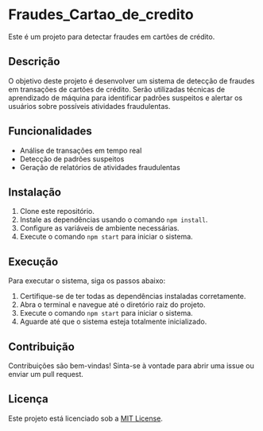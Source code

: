# Fraudes_Cartao_de_credito

Este é um projeto para detectar fraudes em cartões de crédito.

## Descrição

O objetivo deste projeto é desenvolver um sistema de detecção de fraudes em transações de cartões de crédito. Serão utilizadas técnicas de aprendizado de máquina para identificar padrões suspeitos e alertar os usuários sobre possíveis atividades fraudulentas.

## Funcionalidades

- Análise de transações em tempo real
- Detecção de padrões suspeitos
- Geração de relatórios de atividades fraudulentas

## Instalação

1. Clone este repositório.
2. Instale as dependências usando o comando `npm install`.
3. Configure as variáveis de ambiente necessárias.
4. Execute o comando `npm start` para iniciar o sistema.

## Execução

Para executar o sistema, siga os passos abaixo:

1. Certifique-se de ter todas as dependências instaladas corretamente.
2. Abra o terminal e navegue até o diretório raiz do projeto.
3. Execute o comando `npm start` para iniciar o sistema.
4. Aguarde até que o sistema esteja totalmente inicializado.

## Contribuição

Contribuições são bem-vindas! Sinta-se à vontade para abrir uma issue ou enviar um pull request.

## Licença

Este projeto está licenciado sob a [MIT License](https://opensource.org/licenses/MIT).

